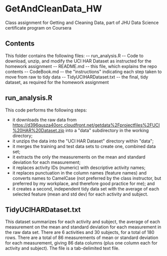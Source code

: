 # GetAndCleanData_HW
Class assignment for Getting and Cleaning Data, part of JHU Data Science certificate program on Coursera

## Contents
This folder contains the following files:
-- run_analysis.R -- Code to download, unzip, and modify the UCI HAR Dataset as instructed for the homework assignment
-- README.md -- this file, which explains the repo contents
-- CodeBook.md -- the "instructions" indicating each step taken to move from raw to tidy data
-- TidyUCIHARDataset.txt -- the final, tidy dataset, as required for the homework assignment

## run_analysis.R
This code performs the following steps:
* it downloads the raw data from https://d396qusza40orc.cloudfront.net/getdata%2Fprojectfiles%2FUCI%20HAR%20Dataset.zip into a "data" subdirectory in the working directory;
* it unzips the data into the "UCI HAR Dataset" directory within "data";
* it merges the training and test data sets to create one, combined data set;
* it extracts the only the measurements on the mean and standard deviation for each measurement;
* it replaces activity IDs (numeric) with descriptive activity names;
* it replaces punctuation in the column names (feature names) and converts names to CamelCase (not preferred by the class instructor, but preferred by my workplace, and therefore good practice for me); and
* it creates a second, independent tidy data set with the average of each selected feature (mean and std dev) for each activity and subject.

## TidyUCIHARDataset.txt
This dataset summarizes for each activity and subject, the average of each measurement on the mean and standard deviation for each measurement in the raw data set. There are 6 activities and 30 subjects, for a total of 180 rows. There are a total of 86 measurements of mean or standard deviation for each measurement, giving 86 data columns (plus one column each for activity and subject). The file is a tab-delimited text file.
